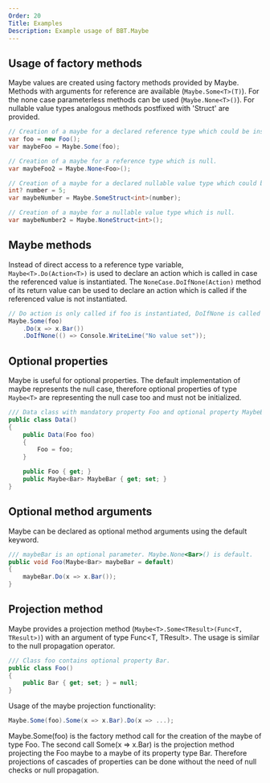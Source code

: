 ```yaml
---
Order: 20
Title: Examples
Description: Example usage of BBT.Maybe
---
```


## Usage of factory methods

Maybe values are created using factory methods provided by Maybe. Methods with arguments for reference are available (`Maybe.Some<T>(T)`).
For the none case parameterless methods can be used (`Maybe.None<T>()`).
For nullable value types analogous methods postfixed with 'Struct' are provided.

```csharp
// Creation of a maybe for a declared reference type which could be instantiated or not.
var foo = new Foo();
var maybeFoo = Maybe.Some(foo);

// Creation of a maybe for a reference type which is null.
var maybeFoo2 = Maybe.None<Foo>();

// Creation of a maybe for a declared nullable value type which could be instantiated or not.
int? number = 5;
var maybeNumber = Maybe.SomeStruct<int>(number);

// Creation of a maybe for a nullable value type which is null.
var maybeNumber2 = Maybe.NoneStruct<int>();
```

## Maybe methods

Instead of direct access to a reference type variable, `Maybe<T>.Do(Action<T>)` is used to declare an action which is called in case the referenced value is instantiated. The `NoneCase.DoIfNone(Action)` method of its return value can be used to declare an action which is called if the referenced value is not instantiated.

```csharp
// Do action is only called if foo is instantiated, DoIfNone is called otherwise.
Maybe.Some(foo)
    .Do(x => x.Bar())
    .DoIfNone(() => Console.WriteLine("No value set"));
```

## Optional properties

Maybe is useful for optional properties. The default implementation of maybe represents the null case, therefore optional properties of type `Maybe<T>` are representing the null case too and must not be initialized.

```csharp
/// Data class with mandatory property Foo and optional property MaybeBar. Default of MaybeBar is Maybe.None<Bar>.
public class Data()
{
    public Data(Foo foo)
    {
        Foo = foo;
    }

    public Foo { get; }
    public Maybe<Bar> MaybeBar { get; set; }
}
```

## Optional method arguments

Maybe can be declared as optional method arguments using the default keyword.

```csharp
/// maybeBar is an optional parameter. Maybe.None<Bar>() is default.
public void Foo(Maybe<Bar> maybeBar = default)
{
    maybeBar.Do(x => x.Bar());
}
```

## Projection method

Maybe provides a projection method (`Maybe<T>.Some<TResult>(Func<T, TResult>)`) with an argument of type Func<T, TResult>.
The usage is similar to the null propagation operator.

```csharp
/// Class foo contains optional property Bar.
public class Foo()
{
    public Bar { get; set; } = null;
}
```

 Usage of the maybe projection functionality:

```csharp
Maybe.Some(foo).Some(x => x.Bar).Do(x => ...);
```

Maybe.Some(foo) is the factory method call for the creation of the maybe of type Foo.
The second call Some(x => x.Bar) is the projection method projecting the Foo maybe to a maybe of its property type Bar.
Therefore projections of cascades of properties can be done without the need of null checks or null propagation.